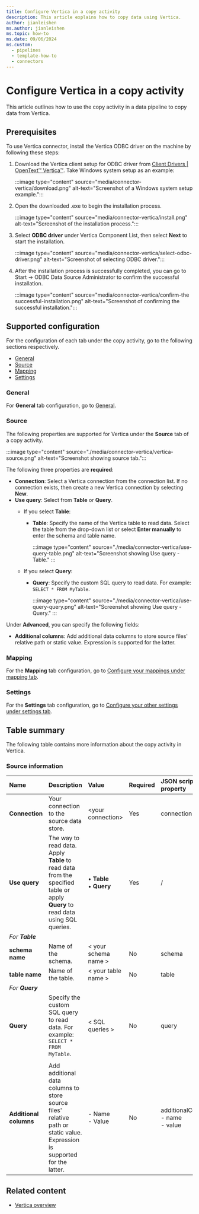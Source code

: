 ```yaml
---
title: Configure Vertica in a copy activity
description: This article explains how to copy data using Vertica.
author: jianleishen
ms.author: jianleishen
ms.topic: how-to
ms.date: 09/06/2024
ms.custom: 
  - pipelines
  - template-how-to
  - connectors
---
```


# Configure Vertica in a copy activity

This article outlines how to use the copy activity in a data pipeline to copy data from Vertica.

## Prerequisites

To use Vertica connector, install the Vertica ODBC driver on the machine by following these steps:

1. Download the Vertica client setup for ODBC driver from [Client Drivers | OpenText™ Vertica™](https://www.vertica.com/download/vertica/client-drivers/). Take Windows system setup as an example:

   :::image type="content" source="media/connector-vertica/download.png" alt-text="Screenshot of a Windows system setup example.":::  

1. Open the downloaded .exe to begin the installation process.

   :::image type="content" source="media/connector-vertica/install.png" alt-text="Screenshot of the installation process.":::

1. Select **ODBC driver** under Vertica Component List, then select **Next** to start the installation.

   :::image type="content" source="media/connector-vertica/select-odbc-driver.png" alt-text="Screenshot of selecting ODBC driver.":::

1. After the installation process is successfully completed, you can go to  Start -> ODBC Data Source Administrator to confirm the successful installation.

   :::image type="content" source="media/connector-vertica/confirm-the successful-installation.png" alt-text="Screenshot of confirming the successful installation.":::

## Supported configuration

For the configuration of each tab under the copy activity, go to the following sections respectively.

- [General](#general)  
- [Source](#source)
- [Mapping](#mapping)
- [Settings](#settings)

### General

For **General** tab configuration, go to [General](activity-overview.md#general-settings).

### Source

The following properties are supported for Vertica under the **Source** tab of a copy activity.

:::image type="content" source="./media/connector-vertica/vertica-source.png" alt-text="Screenshot showing source tab.":::

The following three properties are **required**:

- **Connection**: Select a Vertica connection from the connection list. If no connection exists, then create a new Vertica connection by selecting **New**.
- **Use query**: Select from **Table** or **Query**.
    - If you select **Table**:
      - **Table**: Specify the name of the Vertica table to read data. Select the table from the drop-down list or select **Enter manually** to enter the schema and table name.

        :::image type="content" source="./media/connector-vertica/use-query-table.png" alt-text="Screenshot showing Use query - Table." :::

    - If you select **Query**:
      - **Query**: Specify the custom SQL query to read data. For example: `SELECT * FROM MyTable`.

        :::image type="content" source="./media/connector-vertica/use-query-query.png" alt-text="Screenshot showing Use query - Query." :::

Under **Advanced**, you can specify the following fields:

- **Additional columns**: Add additional data columns to store source files' relative path or static value. Expression is supported for the latter.

### Mapping

For the **Mapping** tab configuration, go to [Configure your mappings under mapping tab](copy-data-activity.md#configure-your-mappings-under-mapping-tab).

### Settings

For the **Settings** tab configuration, go to [Configure your other settings under settings tab](copy-data-activity.md#configure-your-other-settings-under-settings-tab).

## Table summary

The following table contains more information about the copy activity in Vertica.

### Source information

|Name |Description |Value|Required |JSON script property |
|:---|:---|:---|:---|:---|
|**Connection** |Your connection to the source data store.|\<your connection\> |Yes|connection|
|**Use query** |The way to read data. Apply **Table** to read data from the specified table or apply **Query** to read data using SQL queries.|• **Table** <br>• **Query**| Yes | / |
| *For **Table*** |  |  |  |  |
| **schema name** | Name of the schema. |< your schema name >  | No | schema |
| **table name** | Name of the table. | < your table name > | No |table |
| *For **Query*** |  |  |  |  |
| **Query** | Specify the custom SQL query to read data. For example: `SELECT * FROM MyTable`. |  < SQL queries > |No | query|
|  |  |  |  |  |
|**Additional columns** |Add additional data columns to store source files' relative path or static value. Expression is supported for the latter.|- Name<br>- Value|No |additionalColumns:<br>- name<br>- value|

## Related content

- [Vertica overview](connector-vertica-overview.md)
